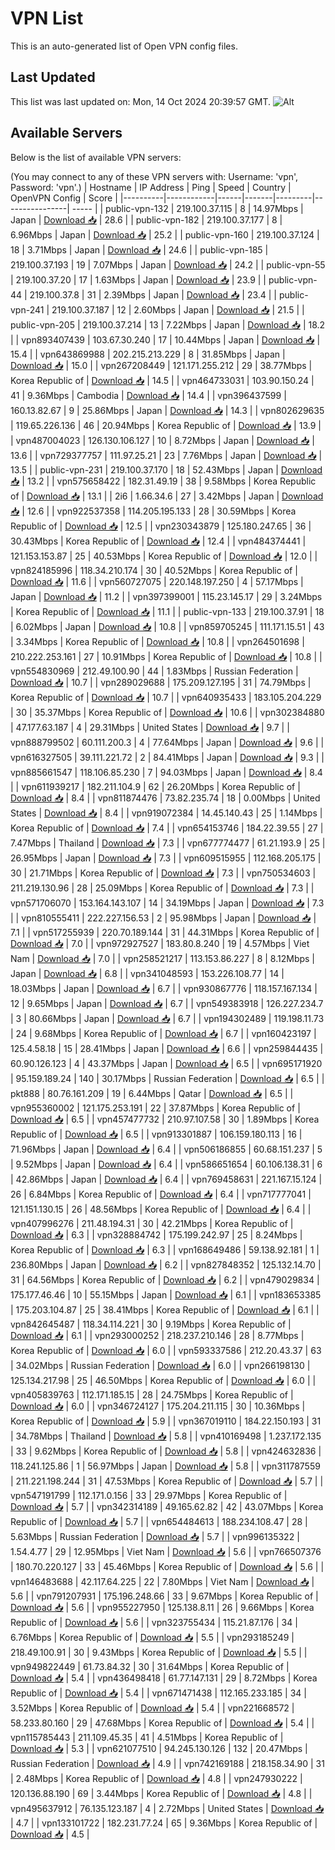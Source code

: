 # VPN List

This is an auto-generated list of Open VPN config files.

## Last Updated

This list was last updated on: Mon, 14 Oct 2024 20:39:57 GMT.
![Alt](https://repobeats.axiom.co/api/embed/186b98318ef1479477931607c1ad7d823f12451f.svg "Repobeats analytics image")

## Available Servers

Below is the list of available VPN servers:

(You may connect to any of these VPN servers with: Username: 'vpn', Password: 'vpn'.)
| Hostname | IP Address | Ping | Speed | Country | OpenVPN Config | Score |
|----------|------------|------|-------|---------|----------------| ----- |
| public-vpn-132 | 219.100.37.115 | 8 | 14.97Mbps | Japan | [Download 📥](./configs/server_0_JP.ovpn) | 28.6 |
| public-vpn-182 | 219.100.37.177 | 8 | 6.96Mbps | Japan | [Download 📥](./configs/server_1_JP.ovpn) | 25.2 |
| public-vpn-160 | 219.100.37.124 | 18 | 3.71Mbps | Japan | [Download 📥](./configs/server_2_JP.ovpn) | 24.6 |
| public-vpn-185 | 219.100.37.193 | 19 | 7.07Mbps | Japan | [Download 📥](./configs/server_3_JP.ovpn) | 24.2 |
| public-vpn-55 | 219.100.37.20 | 17 | 1.63Mbps | Japan | [Download 📥](./configs/server_4_JP.ovpn) | 23.9 |
| public-vpn-44 | 219.100.37.8 | 31 | 2.39Mbps | Japan | [Download 📥](./configs/server_5_JP.ovpn) | 23.4 |
| public-vpn-241 | 219.100.37.187 | 12 | 2.60Mbps | Japan | [Download 📥](./configs/server_6_JP.ovpn) | 21.5 |
| public-vpn-205 | 219.100.37.214 | 13 | 7.22Mbps | Japan | [Download 📥](./configs/server_7_JP.ovpn) | 18.2 |
| vpn893407439 | 103.67.30.240 | 17 | 10.44Mbps | Japan | [Download 📥](./configs/server_8_JP.ovpn) | 15.4 |
| vpn643869988 | 202.215.213.229 | 8 | 31.85Mbps | Japan | [Download 📥](./configs/server_9_JP.ovpn) | 15.0 |
| vpn267208449 | 121.171.255.212 | 29 | 38.77Mbps | Korea Republic of | [Download 📥](./configs/server_10_KR.ovpn) | 14.5 |
| vpn464733031 | 103.90.150.24 | 41 | 9.36Mbps | Cambodia | [Download 📥](./configs/server_11_KH.ovpn) | 14.4 |
| vpn396437599 | 160.13.82.67 | 9 | 25.86Mbps | Japan | [Download 📥](./configs/server_12_JP.ovpn) | 14.3 |
| vpn802629635 | 119.65.226.136 | 46 | 20.94Mbps | Korea Republic of | [Download 📥](./configs/server_13_KR.ovpn) | 13.9 |
| vpn487004023 | 126.130.106.127 | 10 | 8.72Mbps | Japan | [Download 📥](./configs/server_14_JP.ovpn) | 13.6 |
| vpn729377757 | 111.97.25.21 | 23 | 7.76Mbps | Japan | [Download 📥](./configs/server_15_JP.ovpn) | 13.5 |
| public-vpn-231 | 219.100.37.170 | 18 | 52.43Mbps | Japan | [Download 📥](./configs/server_16_JP.ovpn) | 13.2 |
| vpn575658422 | 182.31.49.19 | 38 | 9.58Mbps | Korea Republic of | [Download 📥](./configs/server_17_KR.ovpn) | 13.1 |
| 2i6 | 1.66.34.6 | 27 | 3.42Mbps | Japan | [Download 📥](./configs/server_18_JP.ovpn) | 12.6 |
| vpn922537358 | 114.205.195.133 | 28 | 30.59Mbps | Korea Republic of | [Download 📥](./configs/server_19_KR.ovpn) | 12.5 |
| vpn230343879 | 125.180.247.65 | 36 | 30.43Mbps | Korea Republic of | [Download 📥](./configs/server_20_KR.ovpn) | 12.4 |
| vpn484374441 | 121.153.153.87 | 25 | 40.53Mbps | Korea Republic of | [Download 📥](./configs/server_21_KR.ovpn) | 12.0 |
| vpn824185996 | 118.34.210.174 | 30 | 40.52Mbps | Korea Republic of | [Download 📥](./configs/server_22_KR.ovpn) | 11.6 |
| vpn560727075 | 220.148.197.250 | 4 | 57.17Mbps | Japan | [Download 📥](./configs/server_23_JP.ovpn) | 11.2 |
| vpn397399001 | 115.23.145.17 | 29 | 3.24Mbps | Korea Republic of | [Download 📥](./configs/server_24_KR.ovpn) | 11.1 |
| public-vpn-133 | 219.100.37.91 | 18 | 6.02Mbps | Japan | [Download 📥](./configs/server_25_JP.ovpn) | 10.8 |
| vpn859705245 | 111.171.15.51 | 43 | 3.34Mbps | Korea Republic of | [Download 📥](./configs/server_26_KR.ovpn) | 10.8 |
| vpn264501698 | 210.222.253.161 | 27 | 10.91Mbps | Korea Republic of | [Download 📥](./configs/server_27_KR.ovpn) | 10.8 |
| vpn554830969 | 212.49.100.90 | 44 | 1.83Mbps | Russian Federation | [Download 📥](./configs/server_28_RU.ovpn) | 10.7 |
| vpn289029688 | 175.209.127.195 | 31 | 74.79Mbps | Korea Republic of | [Download 📥](./configs/server_29_KR.ovpn) | 10.7 |
| vpn640935433 | 183.105.204.229 | 30 | 35.37Mbps | Korea Republic of | [Download 📥](./configs/server_30_KR.ovpn) | 10.6 |
| vpn302384880 | 47.177.63.187 | 4 | 29.31Mbps | United States | [Download 📥](./configs/server_31_US.ovpn) | 9.7 |
| vpn888799502 | 60.111.200.3 | 4 | 77.64Mbps | Japan | [Download 📥](./configs/server_32_JP.ovpn) | 9.6 |
| vpn616327505 | 39.111.221.72 | 2 | 84.41Mbps | Japan | [Download 📥](./configs/server_33_JP.ovpn) | 9.3 |
| vpn885661547 | 118.106.85.230 | 7 | 94.03Mbps | Japan | [Download 📥](./configs/server_34_JP.ovpn) | 8.4 |
| vpn611939217 | 182.211.104.9 | 62 | 26.20Mbps | Korea Republic of | [Download 📥](./configs/server_35_KR.ovpn) | 8.4 |
| vpn811874476 | 73.82.235.74 | 18 | 0.00Mbps | United States | [Download 📥](./configs/server_36_US.ovpn) | 8.4 |
| vpn919072384 | 14.45.140.43 | 25 | 1.14Mbps | Korea Republic of | [Download 📥](./configs/server_37_KR.ovpn) | 7.4 |
| vpn654153746 | 184.22.39.55 | 27 | 7.47Mbps | Thailand | [Download 📥](./configs/server_38_TH.ovpn) | 7.3 |
| vpn677774477 | 61.21.193.9 | 25 | 26.95Mbps | Japan | [Download 📥](./configs/server_39_JP.ovpn) | 7.3 |
| vpn609515955 | 112.168.205.175 | 30 | 21.71Mbps | Korea Republic of | [Download 📥](./configs/server_40_KR.ovpn) | 7.3 |
| vpn750534603 | 211.219.130.96 | 28 | 25.09Mbps | Korea Republic of | [Download 📥](./configs/server_41_KR.ovpn) | 7.3 |
| vpn571706070 | 153.164.143.107 | 14 | 34.19Mbps | Japan | [Download 📥](./configs/server_42_JP.ovpn) | 7.3 |
| vpn810555411 | 222.227.156.53 | 2 | 95.98Mbps | Japan | [Download 📥](./configs/server_43_JP.ovpn) | 7.1 |
| vpn517255939 | 220.70.189.144 | 31 | 44.31Mbps | Korea Republic of | [Download 📥](./configs/server_44_KR.ovpn) | 7.0 |
| vpn972927527 | 183.80.8.240 | 19 | 4.57Mbps | Viet Nam | [Download 📥](./configs/server_45_VN.ovpn) | 7.0 |
| vpn258521217 | 113.153.86.227 | 8 | 8.12Mbps | Japan | [Download 📥](./configs/server_46_JP.ovpn) | 6.8 |
| vpn341048593 | 153.226.108.77 | 14 | 18.03Mbps | Japan | [Download 📥](./configs/server_47_JP.ovpn) | 6.7 |
| vpn930867776 | 118.157.167.134 | 12 | 9.65Mbps | Japan | [Download 📥](./configs/server_48_JP.ovpn) | 6.7 |
| vpn549383918 | 126.227.234.7 | 3 | 80.66Mbps | Japan | [Download 📥](./configs/server_49_JP.ovpn) | 6.7 |
| vpn194302489 | 119.198.11.73 | 24 | 9.68Mbps | Korea Republic of | [Download 📥](./configs/server_50_KR.ovpn) | 6.7 |
| vpn160423197 | 125.4.58.18 | 15 | 28.41Mbps | Japan | [Download 📥](./configs/server_51_JP.ovpn) | 6.6 |
| vpn259844435 | 60.90.126.123 | 4 | 43.37Mbps | Japan | [Download 📥](./configs/server_52_JP.ovpn) | 6.5 |
| vpn695171920 | 95.159.189.24 | 140 | 30.17Mbps | Russian Federation | [Download 📥](./configs/server_53_RU.ovpn) | 6.5 |
| pkt888 | 80.76.161.209 | 19 | 6.44Mbps | Qatar | [Download 📥](./configs/server_54_QA.ovpn) | 6.5 |
| vpn955360002 | 121.175.253.191 | 22 | 37.87Mbps | Korea Republic of | [Download 📥](./configs/server_55_KR.ovpn) | 6.5 |
| vpn457477732 | 210.97.107.58 | 30 | 1.89Mbps | Korea Republic of | [Download 📥](./configs/server_56_KR.ovpn) | 6.5 |
| vpn913301887 | 106.159.180.113 | 16 | 71.96Mbps | Japan | [Download 📥](./configs/server_57_JP.ovpn) | 6.4 |
| vpn506186855 | 60.68.151.237 | 5 | 9.52Mbps | Japan | [Download 📥](./configs/server_58_JP.ovpn) | 6.4 |
| vpn586651654 | 60.106.138.31 | 6 | 42.86Mbps | Japan | [Download 📥](./configs/server_59_JP.ovpn) | 6.4 |
| vpn769458631 | 221.167.15.124 | 26 | 6.84Mbps | Korea Republic of | [Download 📥](./configs/server_60_KR.ovpn) | 6.4 |
| vpn717777041 | 121.151.130.15 | 26 | 48.56Mbps | Korea Republic of | [Download 📥](./configs/server_61_KR.ovpn) | 6.4 |
| vpn407996276 | 211.48.194.31 | 30 | 42.21Mbps | Korea Republic of | [Download 📥](./configs/server_62_KR.ovpn) | 6.3 |
| vpn328884742 | 175.199.242.97 | 25 | 8.24Mbps | Korea Republic of | [Download 📥](./configs/server_63_KR.ovpn) | 6.3 |
| vpn168649486 | 59.138.92.181 | 1 | 236.80Mbps | Japan | [Download 📥](./configs/server_64_JP.ovpn) | 6.2 |
| vpn827848352 | 125.132.14.70 | 31 | 64.56Mbps | Korea Republic of | [Download 📥](./configs/server_65_KR.ovpn) | 6.2 |
| vpn479029834 | 175.177.46.46 | 10 | 55.15Mbps | Japan | [Download 📥](./configs/server_66_JP.ovpn) | 6.1 |
| vpn183653385 | 175.203.104.87 | 25 | 38.41Mbps | Korea Republic of | [Download 📥](./configs/server_67_KR.ovpn) | 6.1 |
| vpn842645487 | 118.34.114.221 | 30 | 9.19Mbps | Korea Republic of | [Download 📥](./configs/server_68_KR.ovpn) | 6.1 |
| vpn293000252 | 218.237.210.146 | 28 | 8.77Mbps | Korea Republic of | [Download 📥](./configs/server_69_KR.ovpn) | 6.0 |
| vpn593337586 | 212.20.43.37 | 63 | 34.02Mbps | Russian Federation | [Download 📥](./configs/server_70_RU.ovpn) | 6.0 |
| vpn266198130 | 125.134.217.98 | 25 | 46.50Mbps | Korea Republic of | [Download 📥](./configs/server_71_KR.ovpn) | 6.0 |
| vpn405839763 | 112.171.185.15 | 28 | 24.75Mbps | Korea Republic of | [Download 📥](./configs/server_72_KR.ovpn) | 6.0 |
| vpn346724127 | 175.204.211.115 | 30 | 10.36Mbps | Korea Republic of | [Download 📥](./configs/server_73_KR.ovpn) | 5.9 |
| vpn367019110 | 184.22.150.193 | 31 | 34.78Mbps | Thailand | [Download 📥](./configs/server_74_TH.ovpn) | 5.8 |
| vpn410169498 | 1.237.172.135 | 33 | 9.62Mbps | Korea Republic of | [Download 📥](./configs/server_75_KR.ovpn) | 5.8 |
| vpn424632836 | 118.241.125.86 | 1 | 56.97Mbps | Japan | [Download 📥](./configs/server_76_JP.ovpn) | 5.8 |
| vpn311787559 | 211.221.198.244 | 31 | 47.53Mbps | Korea Republic of | [Download 📥](./configs/server_77_KR.ovpn) | 5.7 |
| vpn547191799 | 112.171.0.156 | 33 | 29.97Mbps | Korea Republic of | [Download 📥](./configs/server_78_KR.ovpn) | 5.7 |
| vpn342314189 | 49.165.62.82 | 42 | 43.07Mbps | Korea Republic of | [Download 📥](./configs/server_79_KR.ovpn) | 5.7 |
| vpn654484613 | 188.234.108.47 | 28 | 5.63Mbps | Russian Federation | [Download 📥](./configs/server_80_RU.ovpn) | 5.7 |
| vpn996135322 | 1.54.4.77 | 29 | 12.95Mbps | Viet Nam | [Download 📥](./configs/server_81_VN.ovpn) | 5.6 |
| vpn766507376 | 180.70.220.127 | 33 | 45.46Mbps | Korea Republic of | [Download 📥](./configs/server_82_KR.ovpn) | 5.6 |
| vpn146483688 | 42.117.64.225 | 22 | 7.80Mbps | Viet Nam | [Download 📥](./configs/server_83_VN.ovpn) | 5.6 |
| vpn791207931 | 175.196.248.66 | 33 | 9.67Mbps | Korea Republic of | [Download 📥](./configs/server_84_KR.ovpn) | 5.6 |
| vpn955227950 | 125.138.8.11 | 26 | 9.66Mbps | Korea Republic of | [Download 📥](./configs/server_85_KR.ovpn) | 5.6 |
| vpn323755434 | 115.21.87.176 | 34 | 6.76Mbps | Korea Republic of | [Download 📥](./configs/server_86_KR.ovpn) | 5.5 |
| vpn293185249 | 218.49.100.91 | 30 | 9.43Mbps | Korea Republic of | [Download 📥](./configs/server_87_KR.ovpn) | 5.5 |
| vpn949822449 | 61.73.84.32 | 30 | 31.64Mbps | Korea Republic of | [Download 📥](./configs/server_88_KR.ovpn) | 5.4 |
| vpn436498418 | 61.77.147.131 | 29 | 8.72Mbps | Korea Republic of | [Download 📥](./configs/server_89_KR.ovpn) | 5.4 |
| vpn671471438 | 112.165.233.185 | 34 | 3.52Mbps | Korea Republic of | [Download 📥](./configs/server_90_KR.ovpn) | 5.4 |
| vpn221668572 | 58.233.80.160 | 29 | 47.68Mbps | Korea Republic of | [Download 📥](./configs/server_91_KR.ovpn) | 5.4 |
| vpn115785443 | 211.109.45.35 | 41 | 4.51Mbps | Korea Republic of | [Download 📥](./configs/server_92_KR.ovpn) | 5.3 |
| vpn621077510 | 94.245.130.126 | 132 | 20.47Mbps | Russian Federation | [Download 📥](./configs/server_93_RU.ovpn) | 4.9 |
| vpn742169188 | 218.158.34.90 | 31 | 2.48Mbps | Korea Republic of | [Download 📥](./configs/server_94_KR.ovpn) | 4.8 |
| vpn247930222 | 120.136.88.190 | 69 | 3.44Mbps | Korea Republic of | [Download 📥](./configs/server_95_KR.ovpn) | 4.8 |
| vpn495637912 | 76.135.123.187 | 4 | 2.72Mbps | United States | [Download 📥](./configs/server_96_US.ovpn) | 4.7 |
| vpn133101722 | 182.231.77.24 | 65 | 9.36Mbps | Korea Republic of | [Download 📥](./configs/server_97_KR.ovpn) | 4.5 |

